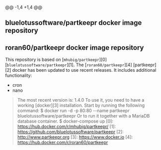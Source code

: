 @@ -1,4 +1,4 @@
## bluelotussoftware/partkeepr docker image repository
## roran60/partkeepr docker image repository

This repository is based on [`mhubig/partkeepr`][0]  [`bluelotussoftware/partkeepr`][1]. The [`roran60/partkeepr`][4]
[partkeepr][2] docker has been updated to use recent releases. It includes additional functionality:
* cron
* nano
> The most recent version is: 1.4.0
To use it, you need to have a working [docker][3] installation. Start by running
the following command:
    $ docker run -d -p 80:80 --name partkeepr bluelotussoftware/partkeepr
Or to run it together with a MariaDB database container.
    $ docker-compose up
[0]: https://hub.docker.com/r/mhubig/partkeepr/
[1]: https://github.com/bluelotussoftware/partkeepr
[2]: http://www.partkeepr.org
[3]: https://www.docker.io 
[4]: https://hub.docker.com/r/roran60/partkeepr
